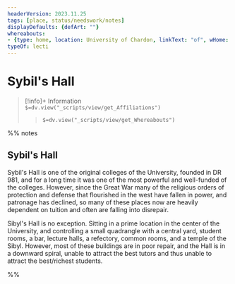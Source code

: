 ```yaml
---
headerVersion: 2023.11.25
tags: [place, status/needswork/notes]
displayDefaults: {defArt: ""}
whereabouts: 
- {type: home, location: University of Chardon, linkText: "of", wHome: "<typeOf:UA> <home:2q>"}
typeOf: lecti
---
```

# Sybil's Hall
>[!info]+ Information  
> `$=dv.view("_scripts/view/get_Affiliations")`  
>> `$=dv.view("_scripts/view/get_Whereabouts")`

%% notes
## Sybil's Hall

Sybil's Hall is one of the original colleges of the University, founded in DR 981, and for a long time it was one of the most powerful and well-funded of the colleges. However, since the Great War many of the religious orders of protection and defense that flourished in the west have fallen in power, and patronage has declined, so many of these places now are heavily dependent on tuition and often are falling into disrepair.

Sibyl's Hall is no exception. Sitting in a prime location in the center of the University, and controlling a small quadrangle with a central yard, student rooms, a bar, lecture halls, a refectory, common rooms, and a temple of the Sibyl. However, most of these buildings are in poor repair, and the Hall is in a downward spiral, unable to attract the best tutors and thus unable to attract the best/richest students.

%%